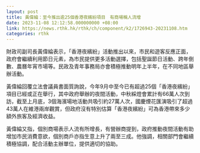 ```yaml
---
layout: post
title: 黃偉綸：至今推出逾25個香港夜繽紛項目　有商場稱人流增
date: 2023-11-08 12:12:58.000000000 +08:00
link: https://news.rthk.hk/rthk/ch/component/k2/1726943-20231108.htm
categories: rthk
---
```


財政司副司長黃偉綸表示，「香港夜繽紛」活動推出以來，市民和遊客反應正面，政府會繼續利用節日元素，為市民提供更多活動選擇，包括聖誕節日活動、跨年倒數、農曆年宵市場等。民政及青年事務局亦會積極推動明年上半年，在不同地區舉辦活動。

黃偉綸回覆立法會議員書面質詢說，今年9月中至今已有超過25個「香港夜繽紛」項目已經或正在舉行，其中政府舉辦的夜間活動，中秋綵燈會累計有66萬人次到訪，截至上月底，3個海濱場地活動共吸引約27萬人次，國慶煙花匯演吸引了超過43萬人在維港兩岸觀賞，但政府沒有特別估算「香港夜繽紛」可為香港帶來多少額外旅客及經濟收益。

黃偉綸又指，個別商場表示人流有所增長，有營辦商提到，政府推動夜間活動有助增加市民消費意欲，個別商戶亦指生意上升了兩至三成。他強調，相關部門會繼續積極協調，配合活動主辦單位，提供適切的協助。
